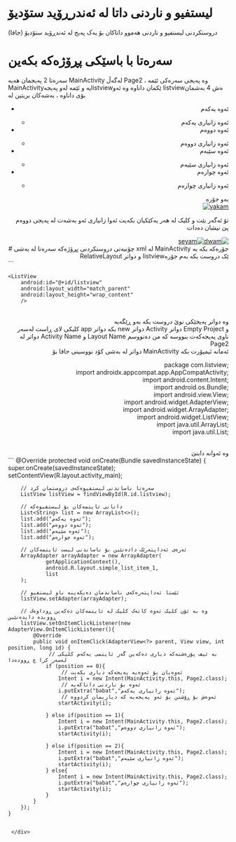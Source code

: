 # لیستفیو و ناردنی داتا لە ئەندرڕۆید ستۆدیۆ
دروستکردنی لیستفیو و ناردنی هەموو داتاکان بۆ یەک پەیج لە ئەندڕۆید ستۆدیۆ (جافا)

# سەرەتا با باسێکی پڕۆژەکە بکەین
سەرەتا 2 پەیجمان هەیە MainActivity لەگەڵ Page2 ، وە پەیجی سەرەکی ئێمە MainActivityیە و ئێمە لەو پەیجەlistviewێکمان داناوە وە ئەو listviewەش 4 بەشمان بۆی داناوە ، بەشەکان بریتین لە

<div align="right">

<ul>
  <li>ئەوە یەکەم</li>
    <ul>
       <li>ئەوە زانیاری یەکەم</li>
    </ul>
  
  <li>ئەوە دووەم</li>
    <ul>
       <li>ئەوە زانیاری دووەم</li>
    </ul>
  
  <li>ئەوە سێیەم</li>
    <ul>
       <li>ئەوە زانیاری سێیەم</li>
    </ul>
  
  <li>ئەوە چوارەم</li>
    <ul>
       <li>ئەوە زانیاری چوارەم</li>
    </ul>
</ul>
  

بەو جۆرە
<br>
<a href="https://imgbb.com/">
  <img src="https://i.ibb.co/x3JDYZC/yakam.png" alt="yakam" border="0">
</a>

تۆ ئەگەر بێت و کلیک لە هەر یەکێکیان بکەیت ئەوا زانیاری ئەو بەشەت لە پەیجی دووەم پێ نیشان دەدات
<br>
  
 <div style="display:flex;" align="right" dir="rtl">
   <a href="https://imgbb.com/"><img src="https://i.ibb.co/pP0X5VY/dwam.png" alt="dwam" border="0"></a>
   <a href="https://imgbb.com/"><img src="https://i.ibb.co/8zjyyJC/dwamm.png" alt="seyam" border="0"></a>
   </div
واتا ئەوە نیە بۆ هەر یەکێک لەو بەشەنا پەیجێکی ترمان دروست کردبێ ، هەمووی ئەچێتەوە ناو یەک پەیج کە کاتێ کلیکی لێ ئەکەیت
  
   <br>
   # چۆنیەتی دروستکردنی پڕۆژەکە
  سەرەتا لە بەشی xml لە MainActivity جۆرەکە بکە بە RelativeLayout و دواتر listviewێک دروست بکە بەم جۆرە
   <br>
    
 <div align="left" dir="ltr">
   ```
   <?xml version="1.0" encoding="utf-8"?>
<RelativeLayout xmlns:android="http://schemas.android.com/apk/res/android"
    xmlns:app="http://schemas.android.com/apk/res-auto"
    xmlns:tools="http://schemas.android.com/tools"
    android:layout_width="match_parent"
    android:layout_height="match_parent"
    tools:context=".MainActivity">

    <ListView
        android:id="@+id/listview"
        android:layout_width="match_parent"
        android:layout_height="wrap_content" 
        />

</RelativeLayout>

   </div>
  <br>
   وە دواتر پەیجێکی نوێ دروست بکە بەو ڕێگەیە
  <br>
   کلیکی لای ڕاست لەسەر app بکە دواتر new دواتر Activity دواتر Empty Project و دواتر لە Activity Name و Layout Name ناوی پەیجەکەت بنووسە کە من دەنووسم Page2
   <br>
   دواتر لە بەشی کۆد نووسینی جافا بۆ MainActivity ئەمانە ئیمپۆرت بکە 
  
package com.listview; <br>
import androidx.appcompat.app.AppCompatActivity; <br>
import android.content.Intent; <br>
import android.os.Bundle; <br>
import android.view.View; <br>
import android.widget.AdapterView; <br>
import android.widget.ArrayAdapter;  <br>
import android.widget.ListView;   <br>
import java.util.ArrayList;   <br>
import java.util.List;  

   <br>
   وە ئەوانە دابنێ
 <div align="left" dir="ltr">
   ```
    @Override
    protected void onCreate(Bundle savedInstanceState) {
        super.onCreate(savedInstanceState);
        setContentView(R.layout.activity_main);

        // سەرەتا ناساندنی لیستفیوەکەی دروستمان کرد
        ListView listView = findViewById(R.id.listview);

        // دانانی ئایتمەکان بۆ لیستفیوەکە
        List<String> list = new ArrayList<>();
        list.add("ئەوە یەکەم");
        list.add("ئەوە دووەم");
        list.add("ئەوە سێیەم");
        list.add("ئەوە چوارەم");

        // ئەرەی ئەداپتەرێک دادەنێین بۆ ناساندنی لیست ئایتمەکان
        ArrayAdapter arrayAdapter = new ArrayAdapter(
                getApplicationContext(),
                android.R.layout.simple_list_item_1,
                list
        );

        // ئێستا ئەداپتەرەکەی ناساندمان دەیکەینە ناو لیستفیو
        listView.setAdapter(arrayAdapter);

        // وە بە ئۆن کلیک ئەوە کاتەک کلیک لە ئایتمەکان دەکەین ڕوداوەک ڕووبدە دایدەنێین
        listView.setOnItemClickListener(new AdapterView.OnItemClickListener(){
            @Override
            public void onItemClick(AdapterView<?> parent, View view, int position, long id) {
                 // بە ئیف پۆزەشنەکە دیاری دەکەین گەر ئایتمی یەکەم کلیکی لەسەر کرا چ ڕوودەدا
                if (position == 0){
                     // ئەوەیان بۆ ئەوەیە پەیجەکە دیاری بکەیت
                    Intent i = new Intent(MainActivity.this, Page2.class);
                     // ئەوە بۆ ناردنی داتاکەیە
                    i.putExtra("babat","ئەوە زانیاری یەکەم");
                     // ئەوەش بۆ ڕۆشتن بۆ ئەو پەیجەیە کە دیاریمان کردووە
                    startActivity(i);

                } else if(position == 1){
                    Intent i = new Intent(MainActivity.this, Page2.class);
                    i.putExtra("babat","ئەوە زانیاری دووەم");
                    startActivity(i);

                } else if(position == 2){
                    Intent i = new Intent(MainActivity.this, Page2.class);
                    i.putExtra("babat","ئەوە زانیاری سێیەم");
                    startActivity(i);
                } else{
                    Intent i = new Intent(MainActivity.this, Page2.class);
                    i.putExtra("babat","ئەوە زانیاری چوارەم");
                    startActivity(i);
                }
            }
        });
    }


     </div>
  </div>
